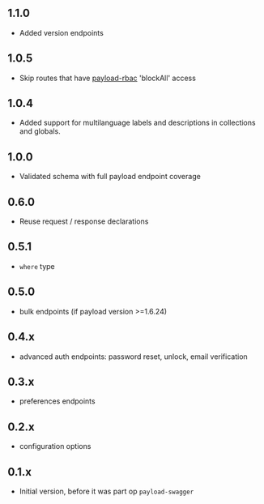 ## 1.1.0

- Added version endpoints

## 1.0.5

- Skip routes that have [payload-rbac](https://www.npmjs.com/package/payload-rbac) 'blockAll' access

## 1.0.4

- Added support for multilanguage labels and descriptions in collections and globals.

## 1.0.0

- Validated schema with full payload endpoint coverage

## 0.6.0

- Reuse request / response declarations

## 0.5.1

- `where` type

## 0.5.0

- bulk endpoints (if payload version >=1.6.24)

## 0.4.x

- advanced auth endpoints: password reset, unlock, email verification

## 0.3.x

- preferences endpoints

## 0.2.x

- configuration options

## 0.1.x

- Initial version, before it was part op `payload-swagger`
